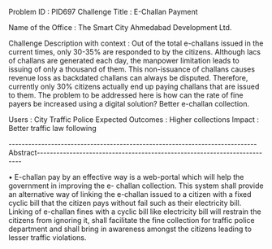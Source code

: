 Problem ID                          : PID697
Challenge Title                     : E-Challan Payment

Name of the Office                  : The Smart City Ahmedabad Development Ltd.

Challenge Description with context  : Out of the total e-challans issued in the current times, only 30-35% are responded to by the citizens.  Although lacs of challans are generated each day, the manpower limitation leads to issuing of only a thousand of them. This non-issuance of challans causes revenue loss as backdated challans can always be disputed. Therefore, currently only 30% citizens actually end up paying challans that are issued to them.  The problem to be addressed here is how can the rate of fine payers be increased using a digital solution?
Better e-challan collection.

Users                               : City Traffic Police
Expected Outcomes                   : Higher collections
Impact                              : Better traffic law following


----------------------------------------------------------------------------Abstract-------------------------------------------------------------------------

• E-challan pay by an effective way is a web-portal which will help the government in improving the e- challan collection. This system shall provide an alternative way of linking the e-challan issued to a citizen with a fixed cyclic bill that the citizen pays without fail such as their electricity bill.  Linking of e-challan fines with a cyclic bill like electricity bill will restrain the citizens from ignoring it, shall facilitate the fine collection for traffic police department and shall bring in awareness amongst the citizens leading to lesser traffic violations.
